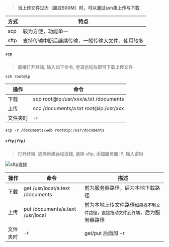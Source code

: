 > **当上传文件过大（超过500M）时，可以通过ssh来上传与下载**

| 方式 | 特点 |
| ---- | ---- |
| scp | 较为方便，功能单一 |
| sftp | 支持传输中断后继续传输，一般传输大文件，使用较多 |

##### `scp`
    
> 直接打开终端, 输入如下命令, 登录远程后即可下载上传文件
```shell
ssh root@ip
```

| 操作 | 命令 |
| ---- | ---- |
| 下载 | scp root@ip:/usr/xxx/a.txt /documents |
| 上传 | scp /documents/a.txt root@ip:/usr/xxx |
| 文件夹时 | -r | scp 后面加 -r |

```shell
scp -r /documents/web root@ip:/usr/documents
```

##### `sftp(ftp)`
> 打开终端, 选择新建远程连接, 选择 sftp, 添加服务器 IP, 输入密码

![sftp连接](http://39.106.78.182/download/image/sftp.png)

| 操作 | 命令 | 描述 |
| ---- | ---- | ---- |
| 下载 | get /usr/local/a.text /documents | 前为服务器路径，后为本地下载路径 |
| 上传 | put /documents/a.text /usr/local  | 前为本地上传文件路径`如果找不到文件路径，直接拖动文件到终端`，后为服务器路径 |
| 文件夹时 | -r | get/put 后面加 -r |
